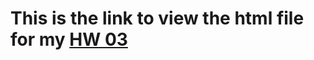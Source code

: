 # This is the link to view the html file for my [HW 03](https://stat545-ubc-hw-2019-20.github.io/stat545-hw-minsisung/HW_03/HW_03.html)

